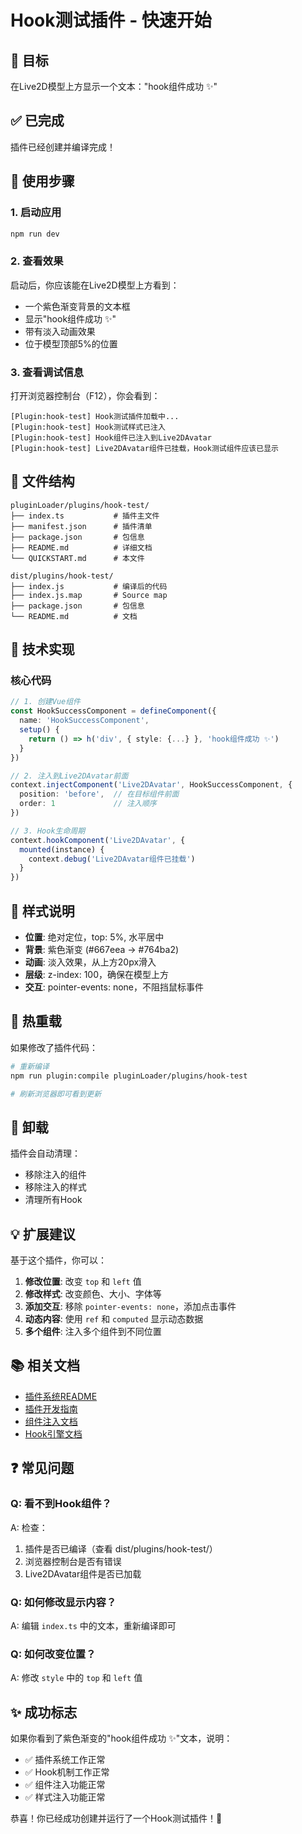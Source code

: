 # Hook测试插件 - 快速开始

## 🎯 目标

在Live2D模型上方显示一个文本："hook组件成功 ✨"

## ✅ 已完成

插件已经创建并编译完成！

## 🚀 使用步骤

### 1. 启动应用

```bash
npm run dev
```

### 2. 查看效果

启动后，你应该能在Live2D模型上方看到：
- 一个紫色渐变背景的文本框
- 显示"hook组件成功 ✨"
- 带有淡入动画效果
- 位于模型顶部5%的位置

### 3. 查看调试信息

打开浏览器控制台（F12），你会看到：
```
[Plugin:hook-test] Hook测试插件加载中...
[Plugin:hook-test] Hook测试样式已注入
[Plugin:hook-test] Hook组件已注入到Live2DAvatar
[Plugin:hook-test] Live2DAvatar组件已挂载，Hook测试组件应该已显示
```

## 📁 文件结构

```
pluginLoader/plugins/hook-test/
├── index.ts           # 插件主文件
├── manifest.json      # 插件清单
├── package.json       # 包信息
├── README.md          # 详细文档
└── QUICKSTART.md      # 本文件

dist/plugins/hook-test/
├── index.js           # 编译后的代码
├── index.js.map       # Source map
├── package.json       # 包信息
└── README.md          # 文档
```

## 🔧 技术实现

### 核心代码

```typescript
// 1. 创建Vue组件
const HookSuccessComponent = defineComponent({
  name: 'HookSuccessComponent',
  setup() {
    return () => h('div', { style: {...} }, 'hook组件成功 ✨')
  }
})

// 2. 注入到Live2DAvatar前面
context.injectComponent('Live2DAvatar', HookSuccessComponent, {
  position: 'before',  // 在目标组件前面
  order: 1             // 注入顺序
})

// 3. Hook生命周期
context.hookComponent('Live2DAvatar', {
  mounted(instance) {
    context.debug('Live2DAvatar组件已挂载')
  }
})
```

## 🎨 样式说明

- **位置**: 绝对定位，top: 5%, 水平居中
- **背景**: 紫色渐变 (#667eea → #764ba2)
- **动画**: 淡入效果，从上方20px滑入
- **层级**: z-index: 100，确保在模型上方
- **交互**: pointer-events: none，不阻挡鼠标事件

## 🔄 热重载

如果修改了插件代码：

```bash
# 重新编译
npm run plugin:compile pluginLoader/plugins/hook-test

# 刷新浏览器即可看到更新
```

## 🧹 卸载

插件会自动清理：
- 移除注入的组件
- 移除注入的样式
- 清理所有Hook

## 💡 扩展建议

基于这个插件，你可以：

1. **修改位置**: 改变 `top` 和 `left` 值
2. **修改样式**: 改变颜色、大小、字体等
3. **添加交互**: 移除 `pointer-events: none`，添加点击事件
4. **动态内容**: 使用 `ref` 和 `computed` 显示动态数据
5. **多个组件**: 注入多个组件到不同位置

## 📚 相关文档

- [插件系统README](../../README.md)
- [插件开发指南](../../../docs/plugin-development-guide.md)
- [组件注入文档](../../docs/COMPONENT_INJECTION.md)
- [Hook引擎文档](../../core/hookEngine.ts)

## ❓ 常见问题

### Q: 看不到Hook组件？
A: 检查：
1. 插件是否已编译（查看 dist/plugins/hook-test/）
2. 浏览器控制台是否有错误
3. Live2DAvatar组件是否已加载

### Q: 如何修改显示内容？
A: 编辑 `index.ts` 中的文本，重新编译即可

### Q: 如何改变位置？
A: 修改 `style` 中的 `top` 和 `left` 值

## ✨ 成功标志

如果你看到了紫色渐变的"hook组件成功 ✨"文本，说明：
- ✅ 插件系统工作正常
- ✅ Hook机制工作正常
- ✅ 组件注入功能正常
- ✅ 样式注入功能正常

恭喜！你已经成功创建并运行了一个Hook测试插件！🎉
